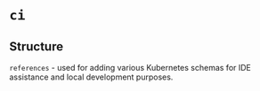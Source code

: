 # `ci`

## Structure

`references` - used for adding various Kubernetes schemas for IDE assistance and local development purposes.
